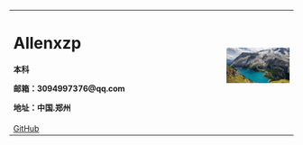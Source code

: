 <table border="0">
  <tr>
    <td width="75%">
      <h1>Allenxzp</h1>
      <p><b>本科</b></p>
      <p><b>邮箱：3094997376@qq.com</b></p>
      <p><b>地址：中国.郑州</b></p>
    </td>
    <td width="25%">
      <img src="/RE4wtd4.jpg" width="100%">
    </td>  
  </tr>
  <tr>
    <td>
      <a href="https://github.com/xzp3094997376" target="_blank" rel="noopener">GitHub</a>
    </td>
  </tr>
</table>